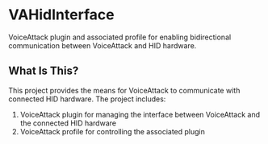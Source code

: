 # VAHidInterface
VoiceAttack plugin and associated profile for enabling bidirectional communication between VoiceAttack and HID hardware.

## What Is This?
This project provides the means for VoiceAttack to communicate with connected HID hardware. The project includes:
1. VoiceAttack plugin for managing the interface between VoiceAttack and the connected HID hardware
2. VoiceAttack profile for controlling the associated plugin

